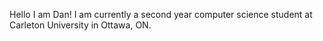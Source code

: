 Hello I am Dan! I am currently a second year computer science student at Carleton University in Ottawa, ON. 


